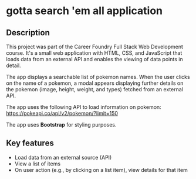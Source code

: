 
# gotta search 'em all application



## Description

This project was part of the Career Foundry Full Stack Web Development course. It's a small web application with HTML, CSS, and JavaScript that loads data from an external API and enables the viewing of data points in detail.

The app displays a searchable list of pokemon names. When the user clicks on the name of a pokemon, a modal appears displaying further details on the pokemon (image, height, weight, and types) fetched from an external API.

The app uses the following API to load information on pokemon: https://pokeapi.co/api/v2/pokemon/?limit=150

The app uses **Bootstrap** for styling purposes.



## Key features

* Load data from an external source (API)
* View a list of items
* On user action (e.g., by clicking on a list item), view details for that item